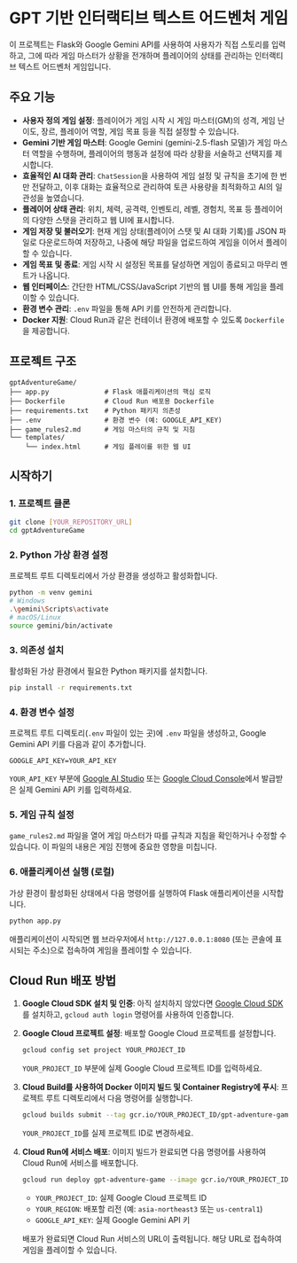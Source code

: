 # GPT 기반 인터랙티브 텍스트 어드벤처 게임

이 프로젝트는 Flask와 Google Gemini API를 사용하여 사용자가 직접 스토리를 입력하고, 그에 따라 게임 마스터가 상황을 전개하며 플레이어의 상태를 관리하는 인터랙티브 텍스트 어드벤처 게임입니다.

## 주요 기능

-   **사용자 정의 게임 설정**: 플레이어가 게임 시작 시 게임 마스터(GM)의 성격, 게임 난이도, 장르, 플레이어 역할, 게임 목표 등을 직접 설정할 수 있습니다.
-   **Gemini 기반 게임 마스터**: Google Gemini (gemini-2.5-flash 모델)가 게임 마스터 역할을 수행하며, 플레이어의 행동과 설정에 따라 상황을 서술하고 선택지를 제시합니다.
-   **효율적인 AI 대화 관리**: `ChatSession`을 사용하여 게임 설정 및 규칙을 초기에 한 번만 전달하고, 이후 대화는 효율적으로 관리하여 토큰 사용량을 최적화하고 AI의 일관성을 높였습니다.
-   **플레이어 상태 관리**: 위치, 체력, 공격력, 인벤토리, 레벨, 경험치, 목표 등 플레이어의 다양한 스탯을 관리하고 웹 UI에 표시합니다.
-   **게임 저장 및 불러오기**: 현재 게임 상태(플레이어 스탯 및 AI 대화 기록)를 JSON 파일로 다운로드하여 저장하고, 나중에 해당 파일을 업로드하여 게임을 이어서 플레이할 수 있습니다.
-   **게임 목표 및 종료**: 게임 시작 시 설정된 목표를 달성하면 게임이 종료되고 마무리 멘트가 나옵니다.
-   **웹 인터페이스**: 간단한 HTML/CSS/JavaScript 기반의 웹 UI를 통해 게임을 플레이할 수 있습니다.
-   **환경 변수 관리**: `.env` 파일을 통해 API 키를 안전하게 관리합니다.
-   **Docker 지원**: Cloud Run과 같은 컨테이너 환경에 배포할 수 있도록 `Dockerfile`을 제공합니다.

## 프로젝트 구조

```
gptAdventureGame/
├── app.py              # Flask 애플리케이션의 핵심 로직
├── Dockerfile          # Cloud Run 배포용 Dockerfile
├── requirements.txt    # Python 패키지 의존성
├── .env                # 환경 변수 (예: GOOGLE_API_KEY)
├── game_rules2.md      # 게임 마스터의 규칙 및 지침
└── templates/
    └── index.html      # 게임 플레이를 위한 웹 UI
```

## 시작하기

### 1. 프로젝트 클론

```bash
git clone [YOUR_REPOSITORY_URL]
cd gptAdventureGame
```

### 2. Python 가상 환경 설정

프로젝트 루트 디렉토리에서 가상 환경을 생성하고 활성화합니다.

```bash
python -m venv gemini
# Windows
.\gemini\Scripts\activate
# macOS/Linux
source gemini/bin/activate
```

### 3. 의존성 설치

활성화된 가상 환경에서 필요한 Python 패키지를 설치합니다.

```bash
pip install -r requirements.txt
```

### 4. 환경 변수 설정

프로젝트 루트 디렉토리(`.env` 파일이 있는 곳)에 `.env` 파일을 생성하고, Google Gemini API 키를 다음과 같이 추가합니다.

```
GOOGLE_API_KEY=YOUR_API_KEY
```

`YOUR_API_KEY` 부분에 [Google AI Studio](https://aistudio.google.com/app/apikey) 또는 [Google Cloud Console](https://console.cloud.google.com/)에서 발급받은 실제 Gemini API 키를 입력하세요.

### 5. 게임 규칙 설정

`game_rules2.md` 파일을 열어 게임 마스터가 따를 규칙과 지침을 확인하거나 수정할 수 있습니다. 이 파일의 내용은 게임 진행에 중요한 영향을 미칩니다.

### 6. 애플리케이션 실행 (로컬)

가상 환경이 활성화된 상태에서 다음 명령어를 실행하여 Flask 애플리케이션을 시작합니다.

```bash
python app.py
```

애플리케이션이 시작되면 웹 브라우저에서 `http://127.0.0.1:8080` (또는 콘솔에 표시되는 주소)으로 접속하여 게임을 플레이할 수 있습니다.

## Cloud Run 배포 방법

1.  **Google Cloud SDK 설치 및 인증**:
    아직 설치하지 않았다면 [Google Cloud SDK](https://cloud.google.com/sdk/docs/install)를 설치하고, `gcloud auth login` 명령어를 사용하여 인증합니다.

2.  **Google Cloud 프로젝트 설정**:
    배포할 Google Cloud 프로젝트를 설정합니다.
    ```bash
    gcloud config set project YOUR_PROJECT_ID
    ```
    `YOUR_PROJECT_ID` 부분에 실제 Google Cloud 프로젝트 ID를 입력하세요.

3.  **Cloud Build를 사용하여 Docker 이미지 빌드 및 Container Registry에 푸시**:
    프로젝트 루트 디렉토리에서 다음 명령어를 실행합니다.
    ```bash
    gcloud builds submit --tag gcr.io/YOUR_PROJECT_ID/gpt-adventure-game
    ```
    `YOUR_PROJECT_ID`를 실제 프로젝트 ID로 변경하세요.

4.  **Cloud Run에 서비스 배포**:
    이미지 빌드가 완료되면 다음 명령어를 사용하여 Cloud Run에 서비스를 배포합니다.
    ```bash
    gcloud run deploy gpt-adventure-game --image gcr.io/YOUR_PROJECT_ID/gpt-adventure-game --platform managed --region YOUR_REGION --allow-unauthenticated --set-env-vars GOOGLE_API_KEY=YOUR_API_KEY
    ```
    -   `YOUR_PROJECT_ID`: 실제 Google Cloud 프로젝트 ID
    -   `YOUR_REGION`: 배포할 리전 (예: `asia-northeast3` 또는 `us-central1`)
    -   `GOOGLE_API_KEY`: 실제 Google Gemini API 키

    배포가 완료되면 Cloud Run 서비스의 URL이 출력됩니다. 해당 URL로 접속하여 게임을 플레이할 수 있습니다.
